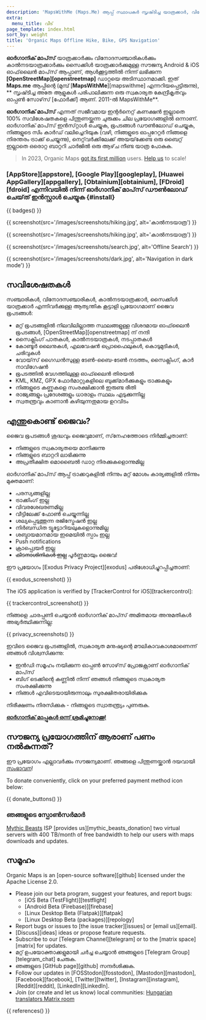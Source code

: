 ```yaml
---
description: 'MapsWithMe (Maps.Me) ആപ്പ് സ്ഥാപകർ സൃഷ്‌ടിച്ച യാത്രക്കാർ, വിനോദസഞ്ചാരികൾ, ഡ്രൈവർമാർ, കാൽനടയാത്രക്കാർ, സൈക്ലിസ്റ്റുകൾ എന്നിവയ്‌ക്കായി അതിവേഗ വിശദമായ ഓഫ്‌ലൈൻ ഭൂപടങ്ങൾ.'
extra:
  menu_title: വീട്
page_template: index.html
sort_by: weight
title: 'Organic Maps Offline Hike, Bike, GPS Navigation'
---
```


**ഓർഗാനിക് മാപ്‌സ്** യാത്രക്കാർക്കും വിനോദസഞ്ചാരികൾക്കും കാൽനടയാത്രക്കാർക്കും സൈക്കിൾ യാത്രക്കാർക്കുമുള്ള സൗജന്യ Android & iOS ഓഫ്‌ലൈൻ മാപ്‌സ് ആപ്പാണ്, ആൾക്കൂട്ടത്തിൽ നിന്ന് ലഭിക്കുന്ന **[OpenStreetMap][openstreetmap]** ഡാറ്റയെ അടിസ്ഥാനമാക്കി. ഇത് **Maps.me** ആപ്പിന്റെ (മുമ്പ് [**MapsWithMe**][mapswithme] എന്നറിയപ്പെട്ടിരുന്നു), ** സൃഷ്‌ടിച്ച അതേ ആളുകൾ പരിപാലിക്കുന്ന ഒരു സ്വകാര്യത കേന്ദ്രീകൃതവും ഓപ്പൺ സോഴ്‌സ് [ഫോർക്ക്] ആണ്. 2011-ൽ MapsWithMe**.

**ഓർഗാനിക് മാപ്‌സ്** എന്നത് സജീവമായ ഇന്റർനെറ്റ് കണക്ഷൻ ഇല്ലാതെ 100% സവിശേഷതകളെ പിന്തുണയ്ക്കുന്ന ചുരുക്കം ചില പ്രയോഗങ്ങളിൽ ഒന്നാണ്. ഓർഗാനിക് മാപ്‌സ് ഇൻസ്‌റ്റാൾ ചെയ്യുക, ഭൂപടങ്ങൾ ഡൗൺലോഡ് ചെയ്യുക, നിങ്ങളുടെ സിം കാർഡ് വലിച്ചെറിയുക (വഴി, നിങ്ങളുടെ ഓപ്പറേറ്റർ നിങ്ങളെ നിരന്തരം ട്രാക്ക് ചെയ്യുന്നു), നെറ്റ്‌വർക്കിലേക്ക് അയയ്‌ക്കേണ്ട ഒരു ബൈറ്റ് ഇല്ലാതെ ഒരൊറ്റ ബാറ്ററി ചാർജിൽ ഒരു ആഴ്‌ച നീണ്ട യാത്ര പോകുക.

> In 2023, Organic Maps [got its first million](@/news/2023-12-23/281/index.md) users. [Help us](@/donate/index.md) to scale!

### [AppStore][appstore], [Google Play][googleplay], [Huawei AppGallery][appgallery], [Obtainium][obtainium], [FDroid][fdroid] എന്നിവയിൽ നിന്ന് ഓർഗാനിക് മാപ്‌സ് ഡൗൺലോഡ് ചെയ്‌ത് ഇൻസ്റ്റാൾ ചെയ്യുക {#install}

{{ badges() }}

{{ screenshot(src='/images/screenshots/hiking.jpg', alt='കാൽനടയാത്ര') }}

{{ screenshot(src='/images/screenshots/hiking.jpg', alt='കാൽനടയാത്ര') }}

{{ screenshot(src='/images/screenshots/search.jpg', alt='Offline Search') }}

{{ screenshot(src='/images/screenshots/dark.jpg', alt='Navigation in dark
mode') }}

## സവിശേഷതകൾ

സഞ്ചാരികൾ, വിനോദസഞ്ചാരികൾ, കാൽനടയാത്രക്കാർ, സൈക്കിൾ യാത്രക്കാർ
എന്നിവർക്കുള്ള ആത്യന്തിക കൂട്ടാളി പ്രയോഗമാണ് ജെെവ ഭൂപടങ്ങൾ:

- മറ്റ് ഭൂപടങ്ങളിൽ നിലവിലില്ലാത്ത സ്ഥലങ്ങളുള്ള വിശദമായ ഓഫ്‌ലൈൻ ഭൂപടങ്ങൾ,
  [OpenStreetMap][openstreetmap] ന് നന്ദി
- സൈക്ലിംഗ് പാതകൾ, കാൽനടയാത്രകൾ, നടപ്പാതകൾ
- കോണ്ടൂർ ലൈനുകൾ, എലവേഷൻ പ്രൊഫൈലുകൾ, കൊടുമുടികൾ, ചരിവുകൾ
- വോയ്‌സ് ഗൈഡൻസുള്ള ടേൺ-ബൈ-ടേൺ നടത്തം, സൈക്ലിംഗ്, കാർ നാവിഗേഷൻ
- ഭൂപടത്തിൽ വേഗത്തിലുള്ള ഓഫ്‌ലൈൻ തിരയൽ
- KML, KMZ, GPX ഫോർമാറ്റുകളിലെ ബുക്ക്‌മാർക്കുകളും ട്രാക്കുകളും
- നിങ്ങളുടെ കണ്ണുകളെ സംരക്ഷിക്കാൻ ഇരുണ്ട രീതി
- രാജ്യങ്ങളും പ്രദേശങ്ങളും ധാരാളം സ്ഥലം എടുക്കുന്നില്ല
- സ്വതന്ത്രവും കാണാൻ കഴിയുന്നതുമായ ഉറവിടം

## എന്തുകൊണ്ട് ജൈവം?

ജെെവ ഭൂപടങ്ങൾ ശുദ്ധവും ജെെവുമാണ്, സ്‌നേഹത്തോടെ നിർമ്മിച്ചതാണ്:

- നിങ്ങളുടെ സ്വകാര്യതയെ മാനിക്കുന്നു
- നിങ്ങളുടെ ബാറ്ററി ലാഭിക്കുന്നു
- അപ്രതീക്ഷിത മൊബൈൽ ഡാറ്റ നിരക്കുകളൊന്നുമില്ല

ഓർഗാനിക് മാപ്‌സ് ആപ്പ് ട്രാക്കറുകളിൽ നിന്നും മറ്റ് മോശം കാര്യങ്ങളിൽ നിന്നും
മുക്തമാണ്:

- പരസ്യങ്ങളില്ല
- ട്രാക്കിംഗ് ഇല്ല
- വിവരശേഖരണമില്ല
- വീട്ടിലേക്ക് ഫോൺ ചെയ്യുന്നില്ല
- ശല്യപ്പെടുത്തുന്ന രജിസ്ട്രേഷൻ ഇല്ല
- നിർബന്ധിത ട്യൂട്ടോറിയലുകളൊന്നുമില്ല
- ശബ്ദായമാനമായ ഇമെയിൽ സ്പാം ഇല്ല
- Push notifications
- ക്രാപ്പ്വെയർ ഇല്ല
- ~~കീടനാശിനികൾ ഇല്ല~~ പൂർണ്ണമായും ജൈവ!

ഈ പ്രയോഗം [Exodus Privacy Project][exodus] പരിശോധിച്ചുറപ്പിച്ചതാണ്:

{{ exodus_screenshot() }}

The iOS application is verified by [TrackerControl for iOS][trackercontrol]:

{{ trackercontrol_screenshot() }}

നിങ്ങളെ ചാരപ്പണി ചെയ്യാൻ ഓർഗാനിക് മാപ്‌സ് അമിതമായ അനുമതികൾ
അഭ്യർത്ഥിക്കുന്നില്ല:

{{ privacy_screenshots() }}

ഇവിടെ ജെെവ ഭൂപടങ്ങളിൽ, സ്വകാര്യത മനുഷ്യന്റെ മൗലികാവകാശമാണെന്ന് ഞങ്ങൾ
വിശ്വസിക്കുന്നു:

- ഇൻഡി സമൂഹം നയിക്കുന്ന ഓപ്പൺ സോഴ്‌സ് പ്രോജക്റ്റാണ് ഓർഗാനിക് മാപ്‌സ്
- ബിഗ് ടെക്കിന്റെ കണ്ണിൽ നിന്ന് ഞങ്ങൾ നിങ്ങളുടെ സ്വകാര്യത സംരക്ഷിക്കുന്നു
- നിങ്ങൾ എവിടെയായിരുന്നാലും സുരക്ഷിതരായിരിക്കുക

നിരീക്ഷണം നിരസിക്കുക - നിങ്ങളുടെ സ്വാതന്ത്ര്യം പുണരുക.

**[ഓർഗാനിക് മാപ്പുകൾ ഒന്ന് ശ്രമിച്ചുനോക്കൂ!](#install)**

## സൗജന്യ പ്രയോഗത്തിന് ആരാണ് പണം നൽകുന്നത്?

ഈ പ്രയോഗം എല്ലാവർക്കും സൗജന്യമാണ്. ഞങ്ങളെ പിന്തുണയ്ക്കാൻ ദയവായി
[സംഭാവന](@/donate/index.md)!

To donate conveniently, click on your preferred payment method icon below:

{{ donate_buttons() }}

### ഞങ്ങളുടെ സ്പോൺസർമാർ

[Mythic Beasts](https://www.mythic-beasts.com/) ISP [provides
us][mythic_beasts_donation] two virtual servers with 400 TB/month of free
bandwidth to help our users with maps downloads and updates.

## സമൂഹം

Organic Maps is an [open-source software][github] licensed under the Apache
License 2.0.

- Please join our beta program, suggest your features, and report bugs:
  * [iOS Beta (TestFlight)][testflight]
  * [Android Beta (Firebase)][firebase]
  * [Linux Desktop Beta (Flatpak)][flatpak]
  * [Linux Desktop Beta (packages)][repology]
- Report bugs or issues to [the issue tracker][issues] or [email us][email].
- [Discuss][ideas] ideas or propose feature requests.
- Subscribe to our [Telegram Channel][telegram] or to the [matrix
  space][matrix] for updates.
- മറ്റ് ഉപയോക്താക്കളുമായി ചർച്ച ചെയ്യാൻ ഞങ്ങളുടെ [Telegram
  Group][telegram_chat] ചേരുക.
- ഞങ്ങളുടെ [GitHub page][github] സന്ദർശിക്കുക.
- Follow our updates in [FOSStodon][fosstodon], [Mastodon][mastodon],
  [Facebook][facebook], [Twitter][twitter], [Instagram][instagram],
  [Reddit][reddit], [LinkedIn][LinkedIn].
- Join (or create and let us know) local communities: [Hungarian translators
  Matrix room](https://matrix.to/#/#organicmapstranslate_hu:matrix.org)

[fork]: https://en.wikipedia.org/wiki/Fork_(software_development)

{{ references() }}
